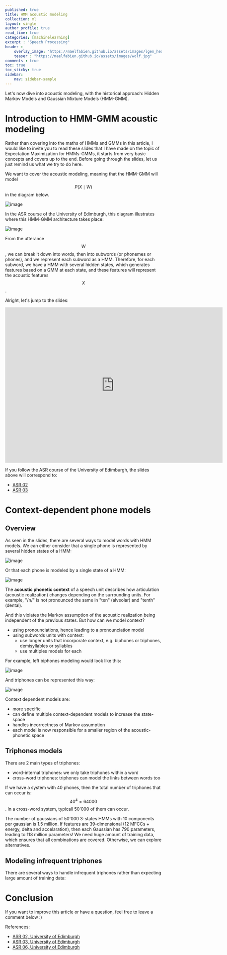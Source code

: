 ```yaml
---
published: true
title: HMM acoustic modeling
collection: ml
layout: single
author_profile: true
read_time: true
categories: [machinelearning]
excerpt : "Speech Processing"
header :
    overlay_image: "https://maelfabien.github.io/assets/images/lgen_head.png"
    teaser : "https://maelfabien.github.io/assets/images/wolf.jpg"
comments : true
toc: true
toc_sticky: true
sidebar:
    nav: sidebar-sample
---
```


<script type="text/javascript" async
src="https://cdn.mathjax.org/mathjax/latest/MathJax.js?config=TeX-MML-AM_CHTML">
</script>

Let's now dive into acoustic modeling, with the historical approach: Hidden Markov Models and Gaussian Mixture Models (HMM-GMM). 

# Introduction to HMM-GMM acoustic modeling

Rather than covering into the maths of HMMs and GMMs in this article, I would like to invite you to read these slides that I have made on the topic of Expectation Maximization for HMMs-GMMs, it starts from very basic concepts and covers up to the end. Before going through the slides, let us just remind us what we try to do here.

We want to cover the acoustic modeling, meaning that the HMM-GMM will model $$ P(X \mid W) $$ in the diagram below.

![image](https://maelfabien.github.io/assets/images/asr_21.png)

In the ASR course of the University of Edimburgh, this diagram illustrates where this HMM-GMM architecture takes place:

![image](https://maelfabien.github.io/assets/images/asr_22.png)

From the utterance $$ W $$, we can break it down into words, then into subwords (or phonemes or phones), and we represent each subword as a HMM. Therefore, for each subword, we have a HMM with several hidden states, which generates features based on a GMM at each state, and these features will represent the acoustic features $$ X $$.

Alright, let's jump to the slides:

<iframe width="700" height="500" src="https://www.youtube.com/embed/hxr-UijYbpk" frameborder="0" allow="accelerometer; autoplay; encrypted-media; gyroscope; picture-in-picture" allowfullscreen></iframe>

If you follow the ASR course of the University of Edimburgh, the slides above will correspond to:
- [ASR 02](http://www.inf.ed.ac.uk/teaching/courses/asr/2019-20/asr02-hmmgmm.pdf)
- [ASR 03](http://www.inf.ed.ac.uk/teaching/courses/asr/2019-20/asr03-hmm-algorithms.pdf)

# Context-dependent phone models

## Overview

As seen in the slides, there are several ways to model words with HMM models. We can either consider that a single phone is represented by several hidden states of a HMM:

![image](https://maelfabien.github.io/assets/images/asr_23.png)

Or that each phone is modeled by a single state of a HMM:

![image](https://maelfabien.github.io/assets/images/asr_24.png)

The **acoustic phonetic context** of a speech unit describes how articulation (acoustic realization) changes depending on the surrounding units. For example, "/n/" is not pronounced the same in "ten" (alveolar) and "tenth" (dental).

And this violates the Markov assumption of the acoustic realization being independent of the previous states. But how can we model context?
- using pronounciations, hence leading to a pronounciation model
- using subwords units with context:
	- use longer units that incorporate context, e.g. biphones or triphones, demisyllables or syllables
	- use multiples models for each

For example, left biphones modeling would look like this:

![image](https://maelfabien.github.io/assets/images/asr_25.png)

And triphones can be represented this way:

![image](https://maelfabien.github.io/assets/images/asr_26.png)

Context dependent models are:
- more specific 
- can define multiple context-dependent models to increase the state-space
- handles incorrectness of Markov assumption
- each model is now responsible for a smaller region of the acoustic-phonetic space

## Triphones models

There are 2 main types of triphones:
- word-internal triphones: we only take triphones within a word
- cross-word triphones: triphones can model the links between words too

If we have a system with 40 phones, then the total number of triphones that can occur is: $$ 40^4 = 64000 $$. In a cross-word system, typicall 50'000 of them can occur.

The number of gaussians of 50'000 3-states HMMs with 10 components per gaussian is 1.5 million. If features are 39-dimensional (12 MFCCs + energy, delta and accelaration), then each Gaussian has 790 parameters, leading to 118 million parameters! We need huge amount of training data, which ensures that all combinations are covered. Otherwise, we can explore alternatives.

## Modeling infrequent triphones

There are several ways to handle infrequent triphones rather than expecting large amount of training data:









# Conclusion

If you want to improve this article or have a question, feel free to leave a comment below :)

References:
- [ASR 02, University of Edimburgh](http://www.inf.ed.ac.uk/teaching/courses/asr/2019-20/asr02-hmmgmm.pdf)
- [ASR 03, University of Edimburgh](http://www.inf.ed.ac.uk/teaching/courses/asr/2019-20/asr03-hmm-algorithms.pdf)
- [ASR 06, University of Edimburgh](http://www.inf.ed.ac.uk/teaching/courses/asr/2019-20/asr06-cdhmm.pdf)

